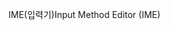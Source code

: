 <span data-ttu-id="562b0-101">IME(입력기)</span><span class="sxs-lookup"><span data-stu-id="562b0-101">Input Method Editor (IME)</span></span>